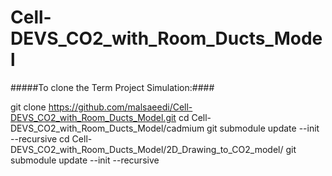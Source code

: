 # Cell-DEVS_CO2_with_Room_Ducts_Model


#####To clone the Term Project Simulation:####

git clone https://github.com/malsaeedi/Cell-DEVS_CO2_with_Room_Ducts_Model.git
cd Cell-DEVS_CO2_with_Room_Ducts_Model/cadmium
git submodule update --init --recursive
cd Cell-DEVS_CO2_with_Room_Ducts_Model/2D_Drawing_to_CO2_model/
git submodule update --init --recursive
